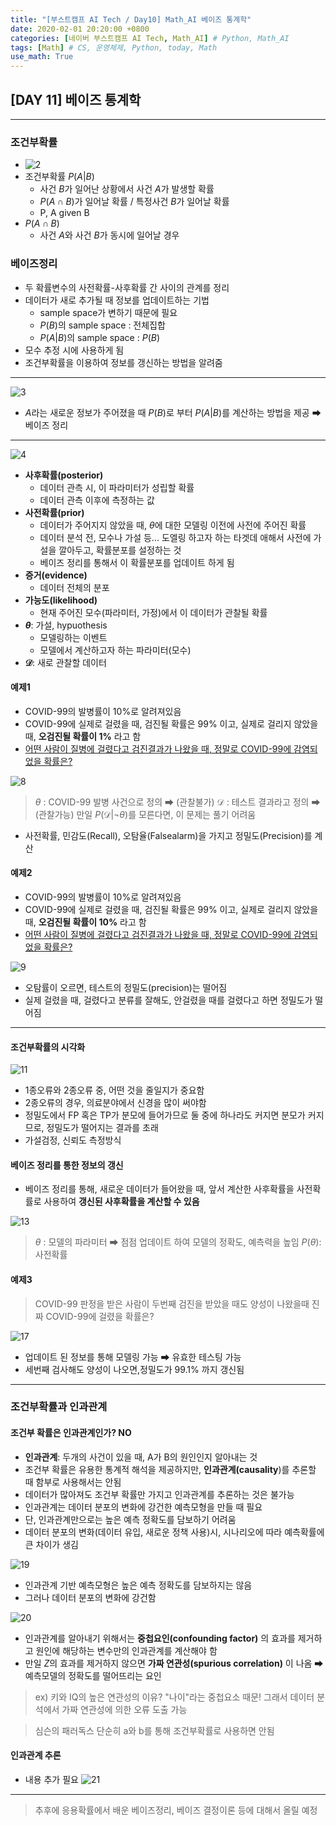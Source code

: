 ```yaml
---
title: "[부스트캠프 AI Tech / Day10] Math_AI 베이즈 통계학"
date: 2020-02-01 20:20:00 +0800
categories: [네이버 부스트캠프 AI Tech, Math_AI] # Python, Math_AI
tags: [Math] # CS, 운영체제, Python, today, Math
use_math: True
---
```



## **[DAY 11] 베이즈 통계학**

---

### **조건부확률**

- ![2](/assets/img/sources/2021-02-02-17-20-52.png)
- 조건부확률 $P(A|B)$
  - 사건 $B$가 일어난 상황에서 사건 $A$가 발생할 확률
  - $P(A \cap B)$가 일어날 확률 / 특정사건 $B$가 일어날 확률
  - P, A given B
- $P(A \cap B)$
  - 사건 $A$와 사건 $B$가 동시에 일어날 경우

### **베이즈정리**

- 두 확률변수의 사전확률-사후확률 간 사이의 관계를 정리
- 데이터가 새로 추가될 때 정보를 업데이트하는 기법
  - sample space가 변하기 때문에 필요
  - $P(B)$의 sample space : 전체집합
  - $P(A|B)$의 sample space : $P(B)$
- 모수 추정 시에 사용하게 됨
- 조건부확률을 이용하여 정보를 갱신하는 방법을 알려줌

---

![3](/assets/img/sources/2021-02-02-17-28-37.png)

- $A$라는 새로운 정보가 주어졌을 때 $P(B)$로 부터 $P(A|B)$를 계산하는 방법을 제공 ➡ 베이즈 정리

---

![4](/assets/img/sources/2021-02-02-17-29-55.png)

- **사후확률(posterior)**
  - 데이터 관측 시, 이 파라미터가 성립할 확률
  - 데이터 관측 이후에 측정하는 값
- **사전확률(prior)**
  - 데이터가 주어지지 않았을 때, $\theta$에 대한 모델링 이전에 사전에 주어진 확률
  - 데이터 분석 전, 모수나 가설 등... 도엘링 하고자 하는 타겟데 애해서 사전에 가설을 깔아두고, 확률분포를 설정하는 것
  - 베이즈 정리를 통해서 이 확률분포를 업데이트 하게 됨
- **증거(evidence)**
  - 데이터 전체의 분포
- **가능도(likelihood)**
  - 현재 주어진 모수(파라미터, 가정)에서 이 데이터가 관찰될 확률
- **$\theta$**: 가설, hypuothesis
  - 모델링하는 이벤트
  - 모델에서 계산하고자 하는 파라미터(모수)
- **$\mathcal{D}$**: 새로 관찰할 데이터

#### 예제1

- COVID-99의 발병률이 10%로 알려져있음
- COVID-99에 실제로 걸렸을 때, 검진될 확률은 99% 이고, 실제로 걸리지 않았을 때, **오검진될 확률이 1%** 라고 함
- <u>어떤 사람이 질병에 걸렸다고 검진결과가 나왔을 때, 정말로 COVID-99에 감염되었을 확률은?</u>

![8](/assets/img/sources/2021-02-02-17-58-25.png)

> $\theta$ : COVID-99 발병 사건으로 정의 ➡ (관찰불가)
> $\mathcal{D}$ : 테스트 결과라고 정의 ➡ (관찰가능)
> 만일 $P(\mathcal{D} | \neg \theta)$를 모른다면, 이 문제는 풀기 어려움

- 사전확률, 민감도(Recall), 오탐율(Falsealarm)을 가지고 정밀도(Precision)를 계산

#### 예제2

- COVID-99의 발병률이 10%로 알려져있음
- COVID-99에 실제로 걸렸을 때, 검진될 확률은 99% 이고, 실제로 걸리지 않았을 때, **오검진될 확률이 10%** 라고 함
- <u>어떤 사람이 질병에 걸렸다고 검진결과가 나왔을 때, 정말로 COVID-99에 감염되었을 확률은?</u>

![9](/assets/img/sources/2021-02-02-18-01-16.png)

- 오탐률이 오르면, 테스트의 정밀도(precision)는 떨어짐
- 실제 걸렸을 때, 걸렸다고 분류를 잘해도, 안걸렸을 때를 걸렸다고 하면 정밀도가 떨어짐

---

#### **조건부확률의 시각화**

![11](/assets/img/sources/2021-02-02-18-18-17.png)

- 1종오류와 2종오류 중, 어떤 것을 줄일지가 중요함
- 2종오류의 경우, 의료분야에서 신경을 많이 써야함
- 정밀도에서 FP 혹은 TP가 분모에 들어가므로 둘 중에 하나라도 커지면 분모가 커지므로, 정밀도가 떨어지는 결과를 초래
- 가설검정, 신뢰도 측정방식

#### **베이즈 정리를 통한 정보의 갱신**

- 베이즈 정리를 통해, 새로운 데이터가 들어왔을 때, 앞서 계산한 사후확률을 사전확률로 사용하여 **갱신된 사후확률을 계산할 수 있음**

![13](/assets/img/sources/2021-02-02-19-54-43.png)

> $\theta$ : 모델의 파라미터 ➡ 점점 업데이트 하여 모델의 정확도, 예측력을 높임
> $P( \theta )$: 사전확률

#### 예제3

> COVID-99 판정을 받은 사람이 두번째 검진을 받았을 때도 양성이 나왔을때 진짜 COVID-99에 걸렸을 확률은?

![17](/assets/img/sources/2021-02-02-19-56-40.png)

- 업데이트 된 정보를 통해 모델링 가능 ➡ 유효한 테스팅 가능
- 세번째 검사해도 양성이 나오면,정밀도가 99.1% 까지 갱신됨

---

### **조건부확률과 인과관계**

#### 조건부 확률은 인과관계인가? NO

- **인과관계**: 두개의 사건이 있을 때, A가 B의 원인인지 알아내는 것
- 조건부 확률은 유용한 통계적 해석을 제공하지만, **인과관계(causality**)를 추론할 때 함부로 사용해서는 안됨
- 데이터가 많아져도 조건부 확률만 가지고 인과관계를 추론하는 것은 불가능
- 인과관계는 데이터 분포의 변화에 강건한 예측모형을 만들 때 필요
- 단, 인과관계만으로는 높은 예측 정확도를 담보하기 어려움
- 데이터 분포의 변화(데이터 유입, 새로운 정책 사용)시, 시나리오에 따라 예측확률에 큰 차이가 생김

![19](/assets/img/sources/2021-02-02-20-01-37.png)

- 인과관계 기반 예측모형은 높은 예측 정확도를 담보하지는 않음
- 그러나 데이터 분포의 변화에 강건함

![20](/assets/img/sources/2021-02-02-21-24-33.png)

- 인과관계를 알아내기 위해서는 **중첩요인(confounding factor)** 의 효과를 제거하고 원인에 해당하는 변수만의 인과관계를 계산해야 함
- 만일 $Z$의 효과를 제거하지 않으면 **가짜 연관성(spurious correlation)** 이 나옴 ➡ 예측모델의 정확도를 떨어뜨리는 요인

> ex) 키와 IQ의 높은 연관성의 이유?
> "나이"라는 중첩요소 때문! 그래서 데이터 분석에서 가짜 연관성에 의한 오류 도출 가능

> 심슨의 패러독스
> 단순히 a와 b를 통해 조건부확률로 사용하면 안됨

#### 인과관계 추론

- 내용 추가 필요
![21](/assets/img/sources/2021-02-02-21-28-10.png)

---

> 추후에 응용확률에서 배운 베이즈정리, 베이즈 결정이론 등에 대해서 올릴 예정

